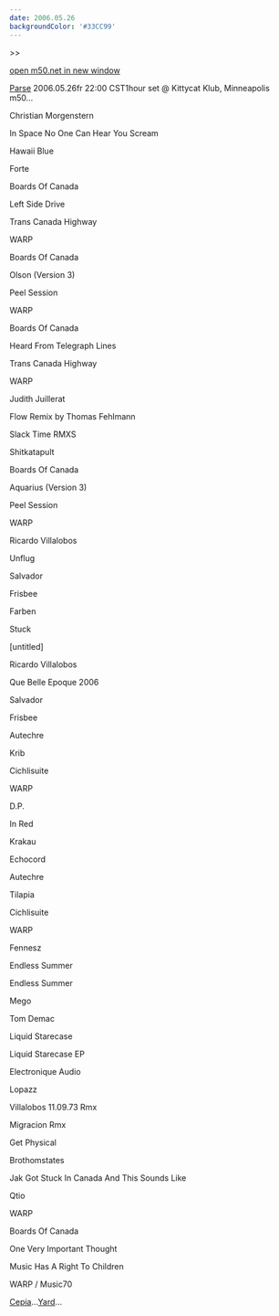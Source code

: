 ```yaml
---
date: 2006.05.26
backgroundColor: '#33CC99'
---
```


\>>

[open m50.net in new window](http://m50.net/)

[Parse](http://www.cepiamusic.com/) 2006.05.26fr 22:00 CST1hour set @ Kittycat Klub, Minneapolis  
m50...  

Christian Morgenstern

In Space No One Can Hear You Scream

Hawaii Blue

Forte

Boards Of Canada

Left Side Drive

Trans Canada Highway

WARP

Boards Of Canada

Olson (Version 3)

Peel Session

WARP

Boards Of Canada

Heard From Telegraph Lines

Trans Canada Highway

WARP

Judith Juillerat

Flow Remix by Thomas Fehlmann

Slack Time RMXS

Shitkatapult

Boards Of Canada

Aquarius (Version 3)

Peel Session

WARP

Ricardo Villalobos

Unflug

Salvador

Frisbee

Farben

Stuck

\[untitled\]

Ricardo Villalobos

Que Belle Epoque 2006

Salvador

Frisbee

Autechre

Krib

Cichlisuite

WARP

D.P.

In Red

Krakau

Echocord

Autechre

Tilapia

Cichlisuite

WARP

Fennesz

Endless Summer

Endless Summer

Mego

Tom Demac

Liquid Starecase

Liquid Starecase EP

Electronique Audio

Lopazz

Villalobos 11.09.73 Rmx

Migracion Rmx

Get Physical

Brothomstates

Jak Got Stuck In Canada And This Sounds Like

Qtio

WARP

Boards Of Canada

One Very Important Thought

Music Has A Right To Children

WARP / Music70

[Cepia](http://www.cepiamusic.com/)...[Yard](http://yard.tandjrec.com/)...